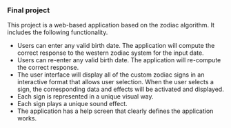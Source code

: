 ### Final project

This project is a web-based application based on the zodiac algorithm. It includes the following functionality.

* Users can enter any valid birth date. The application will compute the correct response to the western zodiac system for the input date.
* Users can re-enter any valid birth date. The application will re-compute the correct response.
* The user interface will display all of the custom zodiac signs in an interactive format that allows user selection. When the user selects a sign, the corresponding data and effects will be activated and displayed.
* Each sign is represented in a unique visual way.
* Each sign plays a unique sound effect.
* The application has a help screen that clearly defines the application works.

